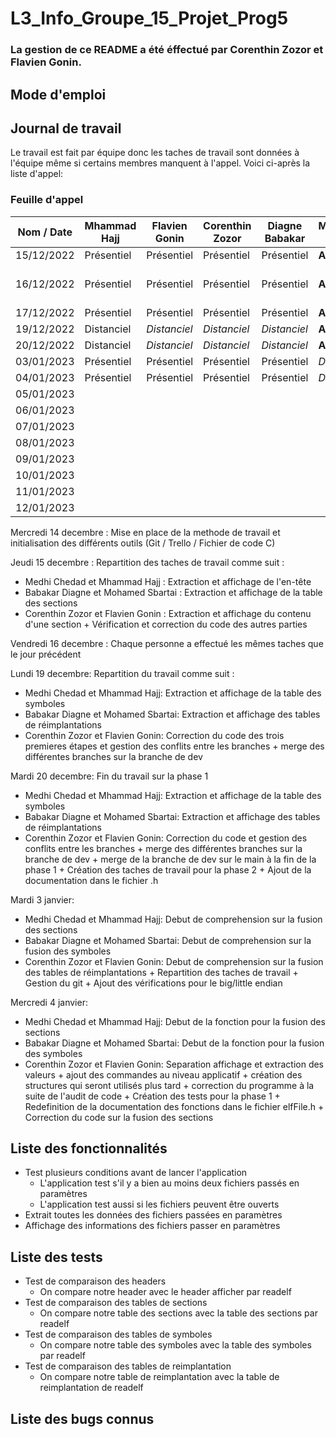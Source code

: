 # L3_Info_Groupe_15_Projet_Prog5

### La gestion de ce README a été éffectué par Corenthin Zozor et Flavien Gonin.

## Mode d'emploi


## Journal de travail

Le travail est fait par équipe donc les taches de travail sont données à l'équipe 
même si certains membres manquent à l'appel. Voici ci-après la liste d'appel:

### Feuille d'appel

| Nom / Date | Mhammad Hajj | Flavien Gonin | Corenthin Zozor | Diagne Babakar | Mohamed Sbartai | Mehdi Chedad            |
|------------|--------------|---------------|-----------------|----------------|-----------------|-------------------------|
| 15/12/2022 | Présentiel   | Présentiel    | Présentiel      | Présentiel     | **Absent**      | Présentiel              |
| 16/12/2022 | Présentiel   | Présentiel    | Présentiel      | Présentiel     | **Absent**      | **Absent** l'après-midi |
| 17/12/2022 | Présentiel   | Présentiel    | Présentiel      | Présentiel     | **Absent**      | Présentiel              |
| 19/12/2022 | Distanciel   | _Distanciel_  | _Distanciel_    | _Distanciel_   | **Absent**      | **Absent**              |
| 20/12/2022 | Distanciel   | _Distanciel_  | _Distanciel_    | _Distanciel_   | **Absent**      | **Absent**              |
| 03/01/2023 | Présentiel   | Présentiel    | Présentiel      | Présentiel     | _Distantiel_    | **Absent**              |
| 04/01/2023 | Présentiel   | Présentiel    | Présentiel      | Présentiel     | _Distantiel_    | **Absent**              |
| 05/01/2023 |              |               |                 |                |                 |                         |
| 06/01/2023 |              |               |                 |                |                 |                         |
| 07/01/2023 |              |               |                 |                |                 |                         |
| 08/01/2023 |              |               |                 |                |                 |                         |
| 09/01/2023 |              |               |                 |                |                 |                         |
| 10/01/2023 |              |               |                 |                |                 |                         |
| 11/01/2023 |              |               |                 |                |                 |                         |
| 12/01/2023 |              |               |                 |                |                 |                         |

Mercredi 14 decembre : Mise en place de la methode de travail et 
initialisation des différents outils (Git / Trello / Fichier de code C)

Jeudi 15 decembre : Repartition des taches de travail comme suit :

- Medhi Chedad et Mhammad Hajj : Extraction et affichage de l'en-tête
- Babakar Diagne et Mohamed Sbartai : Extraction et affichage de la table des sections
- Corenthin Zozor et Flavien Gonin : Extraction et affichage du contenu d'une section +
Vérification et correction du code des autres parties

Vendredi 16 decembre : Chaque personne a effectué les mêmes taches 
que le jour précédent

Lundi 19 decembre: Repartition du travail comme suit :

- Medhi Chedad et Mhammad Hajj: Extraction et affichage de la table des symboles
- Babakar Diagne et Mohamed Sbartai: Extraction et affichage des tables de 
réimplantations
- Corenthin Zozor et Flavien Gonin: Correction du code des trois premieres étapes
et gestion des conflits entre les branches + merge des différentes branches sur la 
branche de dev

Mardi 20 decembre: Fin du travail sur la phase 1

- Medhi Chedad et Mhammad Hajj: Extraction et affichage de la table des symboles
- Babakar Diagne et Mohamed Sbartai: Extraction et affichage des tables de
réimplantations
- Corenthin Zozor et Flavien Gonin: Correction du code et gestion des conflits 
entre les branches + merge des différentes branches sur la branche de dev + merge de 
la branche de dev sur le main à la fin de la phase 1 + Création des taches de travail
pour la phase 2 + Ajout de la documentation dans le fichier .h

Mardi 3 janvier:

- Medhi Chedad et Mhammad Hajj: Debut de comprehension sur la fusion des sections
- Babakar Diagne et Mohamed Sbartai: Debut de comprehension sur la fusion des symboles
- Corenthin Zozor et Flavien Gonin: Debut de comprehension sur la fusion des tables
de réimplantations + Repartition des taches de travail + Gestion du git + Ajout des 
vérifications pour le big/little endian

Mercredi 4 janvier:

- Medhi Chedad et Mhammad Hajj: Debut de la fonction pour la fusion des sections
- Babakar Diagne et Mohamed Sbartai: Debut de la fonction pour la fusion des symboles
- Corenthin Zozor et Flavien Gonin: Separation affichage et extraction des valeurs + ajout
des commandes au niveau applicatif + création des structures qui seront utilisés plus tard + 
correction du programme à la suite de l'audit de code + Création des tests pour la phase 1 + 
Redefinition de la documentation des fonctions dans le fichier elfFile.h + Correction du code 
sur la fusion des sections

## Liste des fonctionnalités

- Test plusieurs conditions avant de lancer l'application
  - L'application test s'il y a bien au moins deux fichiers passés en paramètres
  - L'application test aussi si les fichiers peuvent être ouverts
- Extrait toutes les données des fichiers passées en paramètres
- Affichage des informations des fichiers passer en paramètres

## Liste des tests

- Test de comparaison des headers 
  - On compare notre header avec le header afficher par readelf
- Test de comparaison des tables de sections
  - On compare notre table des sections avec la table des sections par readelf
- Test de comparaison des tables de symboles
  - On compare notre table des symboles avec la table des symboles par readelf
- Test de comparaison des tables de reimplantation
  - On compare notre table de reimplantation avec la table de reimplantation de readelf

## Liste des bugs connus

